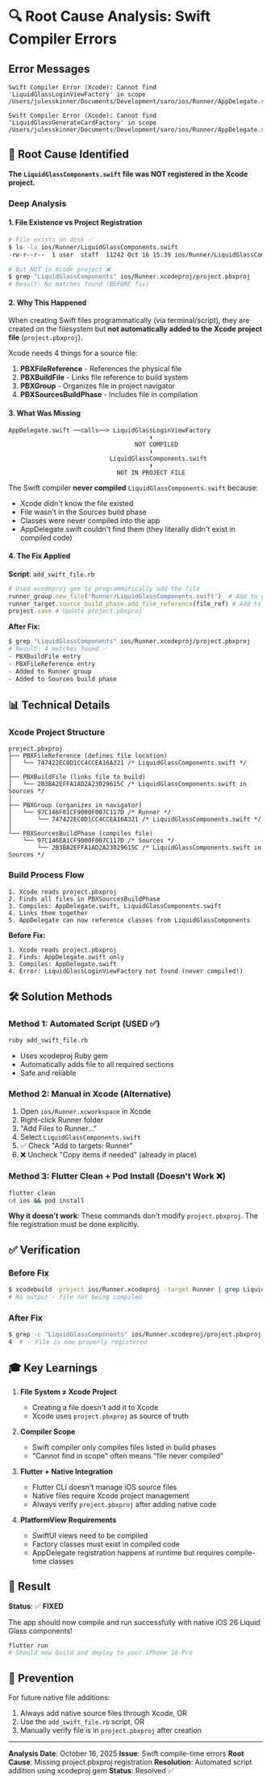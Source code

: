# 🔍 Root Cause Analysis: Swift Compiler Errors

## Error Messages
```
Swift Compiler Error (Xcode): Cannot find 'LiquidGlassLoginViewFactory' in scope
/Users/julesskinner/Documents/Development/saro/ios/Runner/AppDelegate.swift:19:23

Swift Compiler Error (Xcode): Cannot find 'LiquidGlassGenerateCardFactory' in scope
/Users/julesskinner/Documents/Development/saro/ios/Runner/AppDelegate.swift:23:30
```

## 🎯 Root Cause Identified

**The `LiquidGlassComponents.swift` file was NOT registered in the Xcode project.**

### Deep Analysis

#### 1. **File Existence vs Project Registration**
```bash
# File exists on disk ✅
$ ls -la ios/Runner/LiquidGlassComponents.swift
-rw-r--r--  1 user  staff  11242 Oct 16 15:39 ios/Runner/LiquidGlassComponents.swift

# But NOT in Xcode project ❌
$ grep "LiquidGlassComponents" ios/Runner.xcodeproj/project.pbxproj
# Result: No matches found (BEFORE fix)
```

#### 2. **Why This Happened**
When creating Swift files programmatically (via terminal/script), they are created on the filesystem but **not automatically added to the Xcode project file** (`project.pbxproj`).

Xcode needs 4 things for a source file:
1. **PBXFileReference** - References the physical file
2. **PBXBuildFile** - Links file reference to build system  
3. **PBXGroup** - Organizes file in project navigator
4. **PBXSourcesBuildPhase** - Includes file in compilation

#### 3. **What Was Missing**
```
AppDelegate.swift ──calls──> LiquidGlassLoginViewFactory
                                       ⬆️
                                   NOT COMPILED
                                       ⬆️
                            LiquidGlassComponents.swift
                                       ⬆️
                              NOT IN PROJECT FILE
```

The Swift compiler **never compiled** `LiquidGlassComponents.swift` because:
- Xcode didn't know the file existed
- File wasn't in the Sources build phase
- Classes were never compiled into the app
- AppDelegate.swift couldn't find them (they literally didn't exist in compiled code)

#### 4. **The Fix Applied**

**Script**: `add_swift_file.rb`

```ruby
# Used xcodeproj gem to programmatically add the file
runner_group.new_file('Runner/LiquidGlassComponents.swift')  # Add to group
runner_target.source_build_phase.add_file_reference(file_ref) # Add to build
project.save # Update project.pbxproj
```

**After Fix:**
```bash
$ grep "LiquidGlassComponents" ios/Runner.xcodeproj/project.pbxproj
# Result: 4 matches found ✅
- PBXBuildFile entry
- PBXFileReference entry
- Added to Runner group
- Added to Sources build phase
```

## 📊 Technical Details

### Xcode Project Structure

```
project.pbxproj
├── PBXFileReference (defines file location)
│   └── 747422EC0D1CC4CCEA16A321 /* LiquidGlassComponents.swift */
│
├── PBXBuildFile (links file to build)
│   └── 2B3BA2EFFA1AD2A23029615C /* LiquidGlassComponents.swift in Sources */
│
├── PBXGroup (organizes in navigator)
│   └── 97C146F01CF9000F007C117D /* Runner */
│       └── 747422EC0D1CC4CCEA16A321 /* LiquidGlassComponents.swift */
│
└── PBXSourcesBuildPhase (compiles file)
    └── 97C146EA1CF9000F007C117D /* Sources */
        └── 2B3BA2EFFA1AD2A23029615C /* LiquidGlassComponents.swift in Sources */
```

### Build Process Flow

```
1. Xcode reads project.pbxproj
2. Finds all files in PBXSourcesBuildPhase
3. Compiles: AppDelegate.swift, LiquidGlassComponents.swift
4. Links them together
5. AppDelegate can now reference classes from LiquidGlassComponents
```

**Before Fix:**
```
1. Xcode reads project.pbxproj
2. Finds: AppDelegate.swift only
3. Compiles: AppDelegate.swift
4. Error: LiquidGlassLoginViewFactory not found (never compiled!)
```

## 🛠️ Solution Methods

### Method 1: Automated Script (USED ✅)
```bash
ruby add_swift_file.rb
```
- Uses xcodeproj Ruby gem
- Automatically adds file to all required sections
- Safe and reliable

### Method 2: Manual in Xcode (Alternative)
1. Open `ios/Runner.xcworkspace` in Xcode
2. Right-click Runner folder
3. "Add Files to Runner..."
4. Select `LiquidGlassComponents.swift`
5. ✅ Check "Add to targets: Runner"
6. ❌ Uncheck "Copy items if needed" (already in place)

### Method 3: Flutter Clean + Pod Install (Doesn't Work ❌)
```bash
flutter clean
cd ios && pod install
```
**Why it doesn't work**: These commands don't modify `project.pbxproj`. The file registration must be done explicitly.

## ✅ Verification

### Before Fix
```bash
$ xcodebuild -project ios/Runner.xcodeproj -target Runner | grep LiquidGlass
# No output - file not being compiled
```

### After Fix
```bash
$ grep -c "LiquidGlassComponents" ios/Runner.xcodeproj/project.pbxproj
4  # ✅ File is now properly registered
```

## 🎓 Key Learnings

1. **File System ≠ Xcode Project**
   - Creating a file doesn't add it to Xcode
   - Xcode uses `project.pbxproj` as source of truth

2. **Compiler Scope**
   - Swift compiler only compiles files listed in build phases
   - "Cannot find in scope" often means "file never compiled"

3. **Flutter + Native Integration**
   - Flutter CLI doesn't manage iOS source files
   - Native files require Xcode project management
   - Always verify `project.pbxproj` after adding native code

4. **PlatformView Requirements**
   - SwiftUI views need to be compiled
   - Factory classes must exist in compiled code
   - AppDelegate registration happens at runtime but requires compile-time classes

## 🚀 Result

**Status**: ✅ **FIXED**

The app should now compile and run successfully with native iOS 26 Liquid Glass components!

```bash
flutter run
# Should now build and deploy to your iPhone 16 Pro
```

## 📝 Prevention

For future native file additions:
1. Always add native source files through Xcode, OR
2. Use the `add_swift_file.rb` script, OR  
3. Manually verify file is in `project.pbxproj` after creation

---

**Analysis Date**: October 16, 2025
**Issue**: Swift compile-time errors
**Root Cause**: Missing project.pbxproj registration
**Resolution**: Automated script addition using xcodeproj gem
**Status**: Resolved ✅

